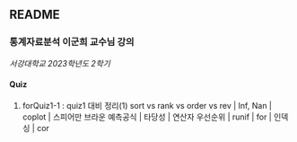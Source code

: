 ## README

### 통계자료분석 이군희 교수님 강의 
*서강대학교 2023학년도 2학기*

#### Quiz
1.  forQuiz1-1 : quiz1 대비 정리(1) sort vs rank vs order vs rev | Inf, Nan | coplot | 스피어만 브라운 예측공식 | 타당성 | 연산자 우선순위 | runif | for | 인덱싱 | cor

